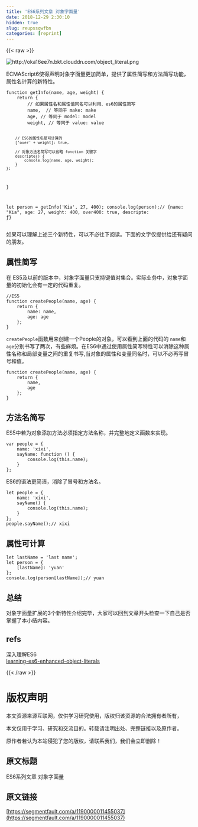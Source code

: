 ```yaml
---
title: 'ES6系列文章 对象字面量' 
date: 2018-12-29 2:30:10
hidden: true
slug: reupssqwfbn
categories: [reprint]
---
```


{{< raw >}}

                    
<p><span class="img-wrap"><img data-src="/img/bVWd8N?w=320&amp;h=235" src="https://static.alili.tech/img/bVWd8N?w=320&amp;h=235" alt="http://oka16ee7n.bkt.clouddn.com/object_literal.png" title="http://oka16ee7n.bkt.clouddn.com/object_literal.png"></span></p>
<p>ECMAScript6使得声明对象字面量更加简单，提供了属性简写和方法简写功能，属性名计算的新特性。</p>
<pre><code class="js">function getInfo(name, age, weight) {
    return {
        // 如果属性名和属性值同名可以利用、es6的属性简写
        name,  // 等同于 make: make
        age, // 等同于 model: model
        weight, // 等同于 value: value

        // ES6的属性名是可计算的
        ['over' + weight]: true,

        // 对象方法名简写可以省略 function 关键字
        descripte() {
            console.log(name, age, weight);
        }
    };
}

let person = getInfo('Kia', 27, 400);
console.log(person);// {name: "Kia", age: 27, weight: 400, over400: true, descripte: ƒ}</code></pre>
<p>如果可以理解上述三个新特性，可以不必往下阅读。下面的文字仅提供给还有疑问的朋友。</p>
<h2>属性简写</h2>
<p>在 ES5及以前的版本中，对象字面量只支持键值对集合。实际业务中，对象字面量的初始化会有一定的代码重复。</p>
<pre><code class="js">//ES5
function createPeople(name, age) {
    return {
        name: name,
        age: age
    };
}</code></pre>
<p><code>createPeople</code>函数用来创建一个People的对象，可以看到上面的代码的 <code>name</code>和<code>age</code>分别书写了两次，有些麻烦。在ES6中通过使用属性简写特性可以消除这种属性名称和局部变量之间的重复书写,当对象的属性和变量同名时，可以不必再写冒号和值。</p>
<pre><code class="js">function createPeople(name, age) {
    return {
        name,
        age
    };
}</code></pre>
<h2>方法名简写</h2>
<p>ES5中若为对象添加方法必须指定方法名称，并完整地定义函数来实现。</p>
<pre><code class="js">var people = {
    name: 'xixi',
    sayName: function () {
        console.log(this.name);
    }
};</code></pre>
<p>ES6的语法更简洁，消除了冒号和方法名。</p>
<pre><code class="js">let people = {
    name: 'xixi',
    sayName() {
        console.log(this.name);
    }
};
people.sayName();// xixi</code></pre>
<h2>属性可计算</h2>
<pre><code class="js">let lastName = 'last name';
let person = {
    [lastName]: 'yuan'
};
console.log(person[lastName]);// yuan</code></pre>
<h2>总结</h2>
<p>对象字面量扩展的3个新特性介绍完毕，大家可以回到文章开头检查一下自己是否掌握了本小结内容。</p>
<h2>refs</h2>
<p>深入理解ES6<br><a href="https://www.eventbrite.com/engineering/learning-es6-enhanced-object-literals/" rel="nofollow noreferrer">learning-es6-enhanced-object-literals</a></p>

                
{{< /raw >}}

# 版权声明
本文资源来源互联网，仅供学习研究使用，版权归该资源的合法拥有者所有，

本文仅用于学习、研究和交流目的。转载请注明出处、完整链接以及原作者。

原作者若认为本站侵犯了您的版权，请联系我们，我们会立即删除！

## 原文标题
ES6系列文章 对象字面量

## 原文链接
[https://segmentfault.com/a/1190000011455037](https://segmentfault.com/a/1190000011455037)

